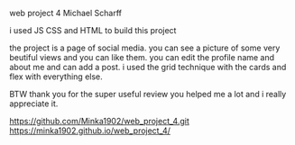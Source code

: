 web project 4
Michael Scharff

i used JS CSS and HTML to build this project

the project is a page of social media. you can see a picture of some very beutiful views and you can like them. you can edit the profile name and about me and can add a post. i used the grid technique with the cards and flex with everything else.

BTW thank you for the super useful review you helped me a lot and i really appreciate it.

https://github.com/Minka1902/web_project_4.git
https://minka1902.github.io/web_project_4/